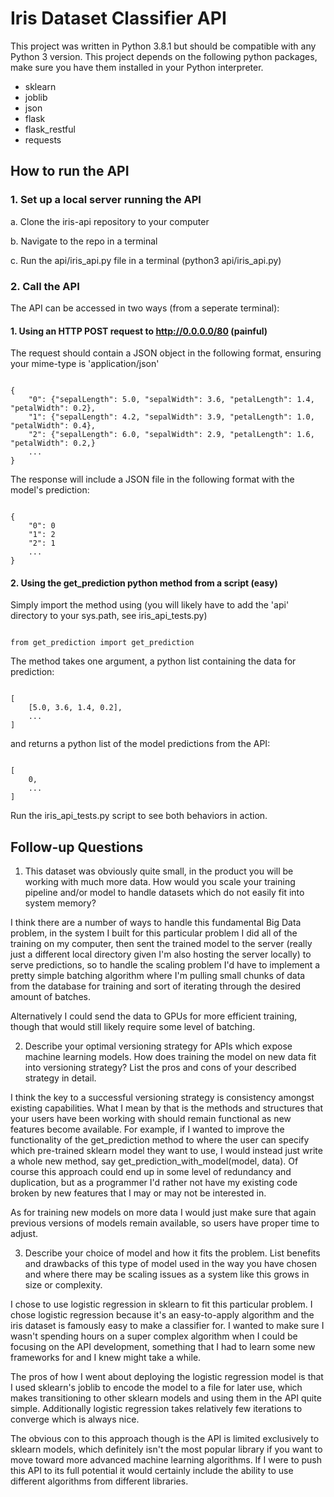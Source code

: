 # Iris Dataset Classifier API
This project was written in Python 3.8.1 but should be compatible with any Python 3 version.
This project depends on the following python packages, make sure you have them installed in your Python interpreter.
- sklearn
- joblib
- json
- flask
- flask_restful
- requests

## How to run the API
### 1. Set up a local server running the API
a. Clone the iris-api repository to your computer

b. Navigate to the repo in a terminal

c. Run the api/iris_api.py file in a terminal (python3 api/iris_api.py)

### 2. Call the API
The API can be accessed in two ways (from a seperate terminal):
#### 1. Using an HTTP POST request to http://0.0.0.0/80 (painful)
The request should contain a JSON object in the following format, ensuring your mime-type is 'application/json'
<pre><code>
{
    "0": {"sepalLength": 5.0, "sepalWidth": 3.6, "petalLength": 1.4, "petalWidth": 0.2},
    "1": {"sepalLength": 4.2, "sepalWidth": 3.9, "petalLength": 1.0, "petalWidth": 0.4},
    "2": {"sepalLength": 6.0, "sepalWidth": 2.9, "petalLength": 1.6, "petalWidth": 0.2,}
    ...
}
</code></pre>

The response will include a JSON file in the following format with the model's prediction:
<pre><code>
{
    "0": 0
    "1": 2
    "2": 1
    ...
}
</code></pre>

#### 2. Using the get_prediction python method from a script (easy)
Simply import the method using (you will likely have to add the 'api' directory to your sys.path, see iris_api_tests.py)
<pre><code>
from get_prediction import get_prediction
</code></pre>
The method takes one argument, a python list containing the data for prediction:
<pre><code>
[
    [5.0, 3.6, 1.4, 0.2],
    ...
]
</code></pre>
and returns a python list of the model predictions from the API:
<pre><code>
[
    0,
    ...
]
</code></pre>

Run the iris_api_tests.py script to see both behaviors in action.

## Follow-up Questions
1. This dataset was obviously quite small, in the product you will be working with much
more data. How would you scale your training pipeline and/or model to handle datasets
which do not easily fit into system memory?

I think there are a number of ways to handle this fundamental Big Data problem, in the system I
built for this particular problem I did all of the training on my computer, then sent the trained
model to the server (really just a different local directory given I'm also hosting the server locally)
to serve predictions, so to handle the scaling problem I'd have to implement a pretty simple
batching algorithm where I'm pulling small chunks of data from the database for training and sort of
iterating through the desired amount of batches.

Alternatively I could send the data to GPUs for more efficient training, though that would still likely
require some level of batching.

2. Describe your optimal versioning strategy for APIs which expose machine learning
models. How does training the model on new data fit into versioning strategy? List the
pros and cons of your described strategy in detail.

I think the key to a successful versioning strategy is consistency amongst existing capabilities.
What I mean by that is the methods and structures that your users have been working with should
remain functional as new features become available. For example, if I wanted to improve the 
functionality of the get_prediction method to where the user can specify which pre-trained sklearn
model they want to use, I would instead just write a whole new method, say get_prediction_with_model(model, data).
Of course this approach could end up in some level of redundancy and duplication, but as a programmer I'd
rather not have my existing code broken by new features that I may or may not be interested in.

As for training new models on more data I would just make sure that again previous versions of models
remain available, so users have proper time to adjust.

3. Describe your choice of model and how it fits the problem. List benefits and drawbacks
of this type of model used in the way you have chosen and where there may be scaling
issues as a system like this grows in size or complexity.

I chose to use logistic regression in sklearn to fit this particular problem. I chose logistic regression
because it's an easy-to-apply algorithm and the iris dataset is famously easy to make a classifier for. I
wanted to make sure I wasn't spending hours on a super complex algorithm when I could be focusing on the API development, something that I had to learn some new frameworks for and I knew might take a while.

The pros of how I went about deploying the logistic regression model is that I used sklearn's joblib to encode the
model to a file for later use, which makes transitioning to other sklearn models and using them in the API
quite simple. Additionally logistic regression takes relatively few iterations to converge which is always nice.

The obvious con to this approach though is the API is limited exclusively to sklearn
models, which definitely isn't the most popular library if you want to move toward more advanced machine
learning algorithms. If I were to push this API to its full potential it would certainly include the
ability to use different algorithms from different libraries.